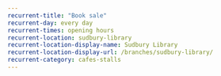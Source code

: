 ```yaml
---
recurrent-title: "Book sale"
recurrent-day: every day
recurrent-times: opening hours
recurrent-location: sudbury-library
recurrent-location-display-name: Sudbury Library
recurrent-location-display-url: /branches/sudbury-library/
recurrent-category: cafes-stalls
---
```

